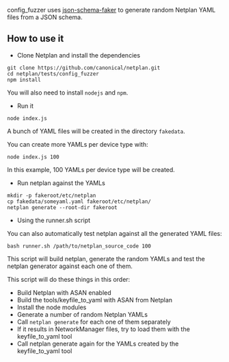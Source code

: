 config_fuzzer uses [json-schema-faker](https://github.com/json-schema-faker/json-schema-faker) to generate random Netplan YAML files from a JSON schema.

## How to use it

* Clone Netplan and install the dependencies
```
git clone https://github.com/canonical/netplan.git
cd netplan/tests/config_fuzzer
npm install
```

You will also need to install `nodejs` and `npm`.

* Run it
```
node index.js
```

A bunch of YAML files will be created in the directory `fakedata`.

You can create more YAMLs per device type with:

```
node index.js 100
```

In this example, 100 YAMLs per device type will be created.

* Run netplan against the YAMLs

```
mkdir -p fakeroot/etc/netplan
cp fakedata/someyaml.yaml fakeroot/etc/netplan/
netplan generate --root-dir fakeroot
```

* Using the runner.sh script

You can also automatically test netplan against all the generated YAML files:

```
bash runner.sh /path/to/netplan_source_code 100
```

This script will build netplan, generate the random YAMLs and test the netplan generator against each one of them.

This script will do these things in this order:

 * Build Netplan with ASAN enabled
 * Build the tools/keyfile_to_yaml with ASAN from Netplan
 * Install the node modules
 * Generate a number of random Netplan YAMLs
 * Call `netplan generate` for each one of them separately
 * If it results in NetworkManager files, try to load them with the keyfile_to_yaml tool
 * Call netplan generate again for the YAMLs created by the keyfile_to_yaml tool
